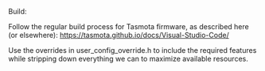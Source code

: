 Build:

Follow the regular build process for Tasmota firmware, as described here (or elsewhere):
https://tasmota.github.io/docs/Visual-Studio-Code/

Use the overrides in user_config_override.h to include the required features while stripping down everything we can to maximize available resources.
